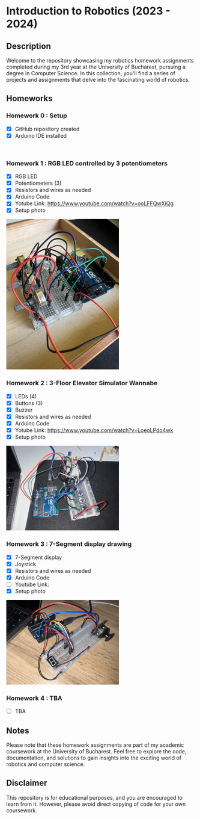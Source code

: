 # Introduction to Robotics (2023 - 2024)

## Description
Welcome to the repository showcasing my robotics homework assignments completed during my 3rd year at the University of Bucharest, pursuing a degree in Computer Science. In this collection, you'll find a series of projects and assignments that delve into the fascinating world of robotics.

## Homeworks
  
### Homework 0 : Setup
- [X] GitHub repository created
- [X] Arduino IDE installed
<br>

### Homework 1 : RGB LED controlled by 3 potentiometers
- [X] RGB LED
- [X] Potentiometers (3)
- [X] Resistors and wires as needed
- [X] Arduino Code
- [X] Yotube Link: https://www.youtube.com/watch?v=ooLFFQwXiQg
- [X] Setup photo
<img src = 'https://github.com/leviaici/IntroductionToRobotics/blob/main/Homework_1/IMG_6201.jpeg' width = 300>
<br>

### Homework 2 : 3-Floor Elevator Simulator Wannabe
- [X] LEDs (4)
- [X] Buttons (3)
- [X] Buzzer
- [X] Resistors and wires as needed
- [X] Arduino Code
- [X] Yotube Link: https://www.youtube.com/watch?v=LoeoLPdo4wk
- [X] Setup photo
<img src = 'https://github.com/leviaici/IntroductionToRobotics/blob/main/Homework_2/IMG_6356.jpeg' width = 300>
<br>

### Homework 3 : 7-Segment display drawing
- [X] 7-Segment display
- [X] Joystick
- [X] Resistors and wires as needed
- [X] Arduino Code
- [ ] Youtube Link:
- [X] Setup photo
<img src = 'https://github.com/leviaici/IntroductionToRobotics/blob/main/Homework_3/IMG_6411.jpeg' width = 300>
<br>

### Homework 4 : TBA
- [ ] TBA

## Notes
Please note that these homework assignments are part of my academic coursework at the University of Bucharest. Feel free to explore the code, documentation, and solutions to gain insights into the exciting world of robotics and computer science.

## Disclaimer
This repository is for educational purposes, and you are encouraged to learn from it. However, please avoid direct copying of code for your own coursework.
